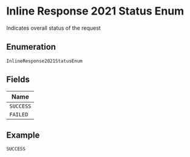 
# Inline Response 2021 Status Enum

Indicates overall status of the request

## Enumeration

`InlineResponse2021StatusEnum`

## Fields

| Name |
|  --- |
| `SUCCESS` |
| `FAILED` |

## Example

```
SUCCESS
```

